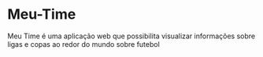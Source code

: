# Meu-Time
Meu Time é uma aplicação web que possibilita visualizar informações sobre ligas e copas ao redor do mundo sobre futebol
